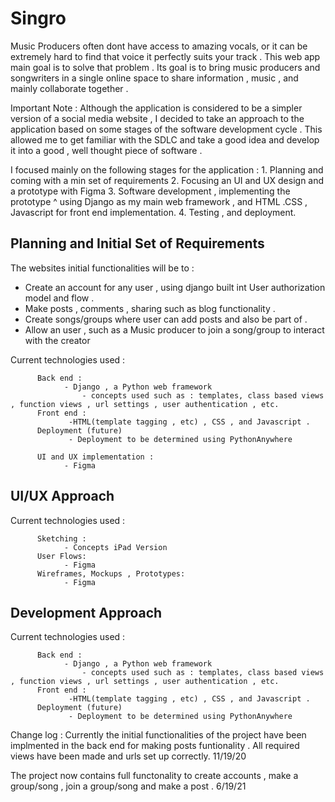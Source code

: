 # Singro
Music Producers often dont have access to amazing vocals, or it can be extremely hard to find that voice it perfectly suits your track . This web app main goal is to solve that problem . Its goal is to bring music producers and songwriters in a single online space to share information , music , and mainly collaborate together .

Important Note : Although the application is considered to be a simpler version of a social media website , I decided to take an approach to the application based on some stages of the software development cycle . This allowed me to get familiar with the SDLC and take a good idea and develop it into a good , well thought piece of software .

I focused mainly on the following stages for the application : 
       1. Planning and coming with a min set of requirements 
       2. Focusing an UI and UX design and a prototype with Figma 
       3. Software development , implementing the prototype ^  using Django as my main web framework , and HTML .CSS , Javascript for front end implementation.
       4. Testing , and deployment.
  
## Planning and Initial Set of Requirements 
The websites initial functionalities will be to :
  - Create an account for any user , using django built int User authorization model and flow .
  - Make posts , comments , sharing such as blog functionality  .
  - Create songs/groups where user can add posts and also be part of .
  - Allow an user , such as a Music producer to join a song/group to interact with the creator
  
Current technologies used :

          Back end : 
                - Django , a Python web framework 
                    - concepts used such as : templates, class based views , function views , url settings , user authentication , etc.
          Front end :
                 -HTML(template tagging , etc) , CSS , and Javascript .
          Deployment (future) 
                 - Deployment to be determined using PythonAnywhere 
                 
          UI and UX implementation : 
                - Figma 
## UI/UX Approach 

Current technologies used :

          Sketching : 
                - Concepts iPad Version 
          User Flows:
                - Figma  
          Wireframes, Mockups , Prototypes: 
                - Figma 



## Development Approach 

Current technologies used :

          Back end : 
                - Django , a Python web framework 
                    - concepts used such as : templates, class based views , function views , url settings , user authentication , etc.
          Front end :
                 -HTML(template tagging , etc) , CSS , and Javascript .
          Deployment (future) 
                 - Deployment to be determined using PythonAnywhere 

                 
Change log :
Currently the initial functionalities of the project have been implmented in the back end for making posts funtionality . All required views have been made and urls set up correctly. 11/19/20

The project now contains full functonality to create accounts , make a group/song , join a group/song and make a post . 6/19/21

        



        
